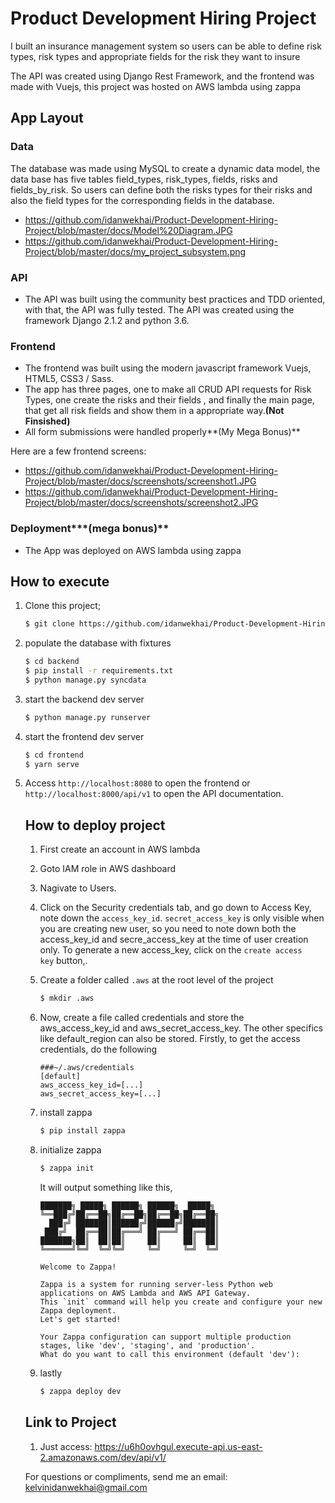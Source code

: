 # Product Development Hiring Project

I built an insurance management system so users can be able to define risk types, risk types and appropriate fields for the risk they want to insure

The API was created using Django Rest Framework, and the frontend was made with Vuejs, this project was hosted on AWS lambda using zappa

## App Layout

### Data

The database was made using MySQL to create a dynamic data model, the data base has five tables field_types, risk_types, fields, risks and fields_by_risk. So users can define both the risks types for their risks and also the field types for the corresponding fields in the database. 

- https://github.com/idanwekhai/Product-Development-Hiring-Project/blob/master/docs/Model%20Diagram.JPG
- https://github.com/idanwekhai/Product-Development-Hiring-Project/blob/master/docs/my_project_subsystem.png

### API

- The API was built using the community best practices and TDD oriented, with that, the API was fully tested. The API was created using the framework Django 2.1.2 and python 3.6.

### Frontend

- The frontend was built using the modern javascript framework Vuejs, HTML5, CSS3 / Sass. 
- The app has three pages, one to make all CRUD API requests for Risk Types, one create the risks and their fields , and finally the main page, that get all risk fields and show them in a appropriate way.**(Not Finsished)** 
- All form submissions were handled properly**(My Mega Bonus)**

Here are a few frontend screens:

- https://github.com/idanwekhai/Product-Development-Hiring-Project/blob/master/docs/screenshots/screenshot1.JPG
- https://github.com/idanwekhai/Product-Development-Hiring-Project/blob/master/docs/screenshots/screenshot2.JPG

### Deployment***(mega bonus)**

- The App was deployed on AWS lambda using zappa

## How to execute 

1. Clone this project;

   ```bash
   $ git clone https://github.com/idanwekhai/Product-Development-Hiring-Project.git
   ```

2. populate the database with fixtures

   ```bash
   $ cd backend
   $ pip install -r requirements.txt
   $ python manage.py syncdata
   ```

3. start the backend dev server

   ```bash
   $ python manage.py runserver
   ```

4. start the frontend dev server

   ```bash
   $ cd frontend
   $ yarn serve
   ```

5. Access `http://localhost:8080` to open the frontend or `http://localhost:8000/api/v1` to open the API documentation.

   ## How to deploy project

   1. First create an account in AWS lambda

   2. Goto IAM role in AWS dashboard 

   3. Nagivate to Users. 

   4. Click on the Security credentials tab, and go down to Access Key, note down the `access_key_id`. `secret_access_key` is only visible when you are creating new user, so you need to note down both the access_key_id and secre_access_key at the time of user creation only. To generate a new access_key, click on the `create access key` button,.

   5. Create a folder called `.aws` at the root level of the project

      ```bash
      $ mkdir .aws
      ```

   6. Now, create a file called credentials and store the aws_access_key_id and aws_secret_access_key. The other specifics like default_region can also be stored. Firstly, to get the access credentials, do the following

      ```
      ###~/.aws/credentials
      [default]
      aws_access_key_id=[...]
      aws_secret_access_key=[...]
      ```

   7. install zappa

      ```bash
      $ pip install zappa
      ```

   8. initialize zappa

      ```bash
      $ zappa init
      ```

      It will output something like this, 

      ```
      ███████╗ █████╗ ██████╗ ██████╗  █████╗
      ╚══███╔╝██╔══██╗██╔══██╗██╔══██╗██╔══██╗
        ███╔╝ ███████║██████╔╝██████╔╝███████║
       ███╔╝  ██╔══██║██╔═══╝ ██╔═══╝ ██╔══██║
      ███████╗██║  ██║██║     ██║     ██║  ██║
      ╚══════╝╚═╝  ╚═╝╚═╝     ╚═╝     ╚═╝  ╚═╝
      
      Welcome to Zappa!
      
      Zappa is a system for running server-less Python web applications on AWS Lambda and AWS API Gateway.
      This `init` command will help you create and configure your new Zappa deployment.
      Let's get started!
      
      Your Zappa configuration can support multiple production stages, like 'dev', 'staging', and 'production'.
      What do you want to call this environment (default 'dev'):
      ```

   9. lastly

      ```bash
      $ zappa deploy dev
      ```

      

   ## Link to Project

   1. Just access: https://u6h0ovhgul.execute-api.us-east-2.amazonaws.com/dev/api/v1/

   

   For questions or compliments, send me an email: kelvinidanwekhai@gmail.com

   
